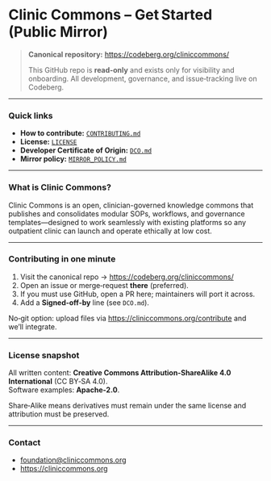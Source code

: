 # Clinic Commons – Get Started (Public Mirror)

> **Canonical repository:** https://codeberg.org/cliniccommons/
> 
> This GitHub repo is **read‑only** and exists only for visibility and onboarding.  All development, governance, and issue‑tracking live on Codeberg.

---

### Quick links
- **How to contribute:** [`CONTRIBUTING.md`](CONTRIBUTING.md)
- **License:** [`LICENSE`](LICENSE)
- **Developer Certificate of Origin:** [`DCO.md`](DCO.md)
- **Mirror policy:** [`MIRROR_POLICY.md`](MIRROR_POLICY.md)

---

### What is Clinic Commons?
Clinic Commons is an open, clinician-governed knowledge commons that publishes and consolidates modular SOPs, workflows, and governance templates—designed to work seamlessly with existing platforms so any outpatient clinic can launch and operate ethically at low cost.

---

### Contributing in one minute
1. Visit the canonical repo → <https://codeberg.org/cliniccommons/>  
2. Open an issue or merge‑request **there** (preferred).  
3. If you must use GitHub, open a PR here; maintainers will port it across.  
4. Add a **Signed‑off‑by** line (see `DCO.md`).

No‑git option: upload files via <https://cliniccommons.org/contribute> and we’ll integrate.

---

### License snapshot
All written content: **Creative Commons Attribution‑ShareAlike 4.0 International** (CC BY‑SA 4.0).  
Software examples: **Apache‑2.0**.

Share‑Alike means derivatives must remain under the same license and attribution must be preserved.

---

### Contact
* foundation@cliniccommons.org  
* <https://cliniccommons.org>

```

